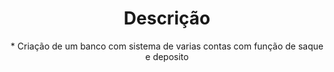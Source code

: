 <h1 align="center"> Descrição</h1>
<p align="center">* Criação de um banco com sistema de varias contas com função de saque e deposito</p>
